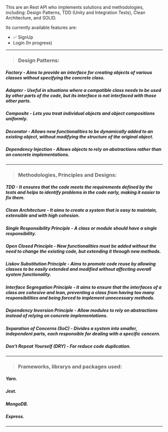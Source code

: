  This are an Rest API who implements solutions and methodologies, including: Design Patterns, TDD (Unity and Integration Tests), Clean Architecture, and SOLID. 
 
 Its currently available features are: 
- ✅ SignUp 
- Login (In progress)
_______
> ### Design Patterns:
  ##### Factory - Aims to provide an interface for creating objects of various classes without specifying the concrete class.
  ##### Adapter - Useful in situations where a compatible class needs to be used by other parts of the code, but its interface is not interfaced with those other parts.
  ##### Composite - Lets you treat individual objects and object compositions uniformly.
  ##### Decorator - Allows new functionalities to be dynamically added to an existing object, without modifying the structure of the original object.
  ##### Dependency Injection - Allows objects to rely on abstractions rather than on concrete implementations. 
_______
> ### Methodologies, Principles and Designs:
  ##### TDD - It ensures that the code meets the requirements defined by the tests and helps to identify problems in the code early, making it easier to fix them.
  ##### Clean Architecture - It aims to create a system that is easy to maintain, extensible and with high cohesion.
  ##### Single Responsibility Principle - A class or module should have a single responsibility. 
  ##### Open Closed Principle - New functionalities must be added without the need to change the existing code, but extending it through new methods.
  ##### Liskov Substitution Principle - Aims to promote code reuse by allowing classes to be easily extended and modified without affecting overall system functionality.
  ##### Interface Segregation Principle - It aims to ensure that the interfaces of a class are cohesive and lean, preventing a class from having too many responsibilities and being forced to implement unnecessary methods.
  ##### Dependency Inversion Principle - Allow modules to rely on abstractions instead of relying on concrete implementations.
  ##### Separation of Concerns (SoC) - Divides a system into smaller, independent parts, each responsible for dealing with a specific concern.
  ##### Don't Repeat Yourself (DRY) - For reduce code duplication.
_______
> ### Frameworks, librarys and packages used:
  ##### Yarn.
  ##### Jest.
  ##### MongoDB.
  ##### Express.
_______

